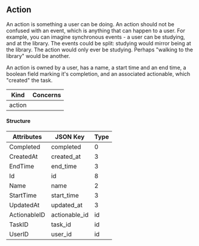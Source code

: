 



Action
----------

An action is something a user can be doing. An action should not be confused with an event, which is anything that can happen to a user. For example, you can imagine synchronous events - a user can be studying, and at the library. The events could be split: studying would mirror being at the library. The action would only ever be studying. Perhaps "walking to the library" would be another.

An action is owned by a user, has a name, a start time and an end time, a boolean field marking it's completion, and an associated actionable, which "created" the task.


| Kind             | Concerns   |
| ---------------- | ---------- |
| action  |            |

#### Structure
| Attributes    | JSON Key      | Type          |
| ------------- | ------------- | ------------- |
| Completed | completed | 0 |
| CreatedAt | created_at | 3 |
| EndTime | end_time | 3 |
| Id | id | 8 |
| Name | name | 2 |
| StartTime | start_time | 3 |
| UpdatedAt | updated_at | 3 |
| ActionableID | actionable_id | id |
| TaskID | task_id | id |
| UserID | user_id | id |



<!--- generated by metis/doc -->



